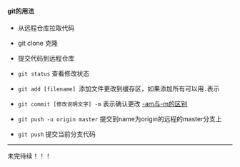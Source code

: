 #### git的用法
- 从远程仓库拉取代码

- git clone 克隆

- 提交代码到远程仓库
 - `git status` 查看修改状态
 - `git add [filename] `添加文件更改到缓存区，如果添加所有可以用`.`表示
 - `git commit [修改说明文字] -m` 表示确认更改 [-am与-m的区别](https://stackoverflow.com/questions/19877818/git-commit-m-vs-git-commit-am)
 - `git push -u origin master` 提交到name为origin的远程的master分支上
 - `git push` 提交当前分支代码

------------------
未完待续！！！
